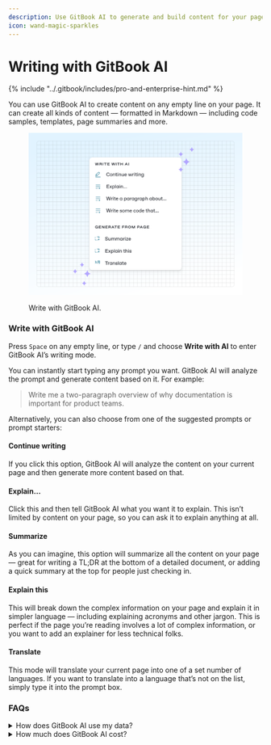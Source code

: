 ```yaml
---
description: Use GitBook AI to generate and build content for your page
icon: wand-magic-sparkles
---
```


# Writing with GitBook AI

{% include "../.gitbook/includes/pro-and-enterprise-hint.md" %}

You can use GitBook AI to create content on any empty line on your page. It can create all kinds of content — formatted in Markdown — including code samples, templates, page summaries and more.

<figure><img src="../.gitbook/assets/10_01_25_gitbook_ai_writing.svg" alt="A GitBook screenshot showing the AI writing options"><figcaption><p>Write with GitBook AI.</p></figcaption></figure>

### Write with GitBook AI

Press `Space` on any empty line, or type `/` and choose **Write with AI** to enter GitBook AI’s writing mode.

You can instantly start typing any prompt you want. GitBook AI will analyze the prompt and generate content based on it. For example:

> Write me a two-paragraph overview of why documentation is important for product teams.

Alternatively, you can also choose from one of the suggested prompts or prompt starters:

#### Continue writing

If you click this option, GitBook AI will analyze the content on your current page and then generate more content based on that.

#### Explain…

Click this and then tell GitBook AI what you want it to explain. This isn’t limited by content on your page, so you can ask it to explain anything at all.

#### Summarize

As you can imagine, this option will summarize all the content on your page — great for writing a TL;DR at the bottom of a detailed document, or adding a quick summary at the top for people just checking in.

#### Explain this

This will break down the complex information on your page and explain it in simpler language — including explaining acronyms and other jargon. This is perfect if the page you’re reading involves a lot of complex information, or you want to add an explainer for less technical folks.

#### Translate

This mode will translate your current page into one of a set number of languages. If you want to translate into a language that’s not on the list, simply type it into the prompt box.

### FAQs

<details>

<summary>How does GitBook AI use my data?</summary>

We always follow [our data protection practices](https://gitbook.com/docs/policies/privacy-and-security/statement) to keep your data private.

GitBook AI does not use your data to train AI models. We will only share the information you add to GitBook AI with OpenAI for the sole purpose of providing you with GitBook AI’s features. Take a look at [OpenAI’s privacy policy](https://openai.com/enterprise-privacy) for more information.

</details>

<details>

<summary>How much does GitBook AI cost?</summary>

GitBook AI is available as part of GitBook’s Pro and Enterprise plans. If you have a Free or Plus plan, you’ll need to upgrade to use GitBook AI writing and editing. [Visit our pricing page](https://www.gitbook.com/pricing) to find out more about upgrading to Pro.

</details>
